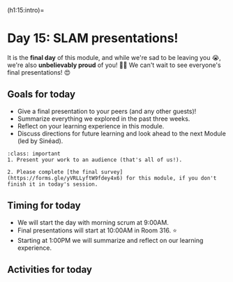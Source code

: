 (h1:15:intro)=
# Day 15: SLAM presentations!

It is the **final day** of this module, and while we're sad to be leaving you 😭, we're also **unbelievably proud** of you! 👏💯
We can't wait to see everyone's final presentations! 😍



## Goals for today

- Give a final presentation to your peers (and any other guests)!
- Summarize everything we explored in the past three weeks.
- Reflect on your learning experience in this module.
- Discuss directions for future learning and look ahead to the next Module (led by Sinéad).


```{admonition} Milestone (last one, promise!)
:class: important
1. Present your work to an audience (that's all of us!).

2. Please complete [the final survey](https://forms.gle/yVRLLyftW9fdey4x6) for this module, if you don't finish it in today's session.
```



## Timing for today

- We will start the day with morning scrum at 9:00AM.
- Final presentations will start at 10:00AM in Room 316. ⭐
- Starting at 1:00PM we will summarize and reflect on our learning experience.



## Activities for today

```{tableofcontents}
```


